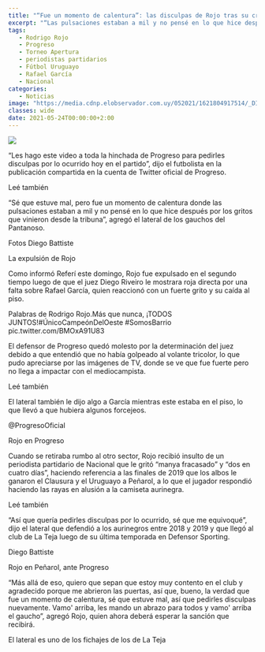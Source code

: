 ```yaml
---
title: "“Fue un momento de calentura”: las disculpas de Rojo tras su cruce con un periodista partidario de Nacional"
excerpt: "“Las pulsaciones estaban a mil y no pensé en lo que hice después por los gritos que vinieron desde la tribuna”, dijo el lateral tras su expulsión y sus gestos por las rayas de Peñarol"
tags:
   - Rodrigo Rojo
   - Progreso
   - Torneo Apertura
   - periodistas partidarios
   - Fútbol Uruguayo
   - Rafael García
   - Nacional
categories:
   - Noticias
image: "https://media.cdnp.elobservador.com.uy/052021/1621804917514/_DIE2735.JPG?&cw=1170"
classes: wide
date: 2021-05-24T00:00:00+2:00
---
```



<img src="https://media.cdnp.elobservador.com.uy/052021/1621804917514/_DIE2735.JPG?&cw=1170">


“Les hago este video a toda la hinchada de Progreso para pedirles disculpas por lo ocurrido hoy en el partido”, dijo el futbolista en la publicación compartida en la cuenta de Twitter oficial de Progreso.


Leé también


“Sé que estuve mal, pero fue un momento de calentura donde las pulsaciones estaban a mil y no pensé en lo que hice después por los gritos que vinieron desde la tribuna”, agregó el lateral de los gauchos del Pantanoso.





Fotos Diego Battiste


La expulsión de Rojo





Como informó Referí este domingo, Rojo fue expulsado en el segundo tiempo luego de que el juez Diego Riveiro le mostrara roja directa por una falta sobre Rafael García, quien reaccionó con un fuerte grito y su caída al piso.


Palabras de Rodrigo Rojo.Más que nunca, ¡TODOS JUNTOS!#ÚnicoCampeónDelOeste #SomosBarrio pic.twitter.com/BMOxA91U83


El defensor de Progreso quedó molesto por la determinación del juez debido a que entendió que no había golpeado al volante tricolor, lo que pudo apreciarse por las imágenes de TV, donde se ve que fue fuerte pero no llega a impactar con el mediocampista.


Leé también


El lateral también le dijo algo a García mientras este estaba en el piso, lo que llevó a que hubiera algunos forcejeos.





@ProgresoOficial


Rojo en Progreso





Cuando se retiraba rumbo al otro sector, Rojo recibió insulto de un periodista partidario de Nacional que le gritó “manya fracasado” y “dos en cuatro días”, haciendo referencia a las finales de 2019 que los albos le ganaron el Clausura y el Uruguayo a Peñarol, a lo que el jugador respondió haciendo las rayas en alusión a la camiseta aurinegra.


Leé también


“Así que quería pedirles disculpas por lo ocurrido, sé que me equivoqué”, dijo el lateral que defendió a los aurinegros entre 2018 y 2019 y que llegó al club de La Teja luego de su última temporada en Defensor Sporting.





Diego Battiste


Rojo en Peñarol, ante Progreso





“Más allá de eso, quiero que sepan que estoy muy contento en el club y agradecido porque me abrieron las puertas, así que, bueno, la verdad que fue un momento de calentura, sé que estuve mal, así que pedirles disculpas nuevamente. Vamo' arriba, les mando un abrazo para todos y vamo' arriba el gaucho”, agregó Rojo, quien ahora deberá esperar la sanción que recibirá.








El lateral es uno de los fichajes de los de La Teja





